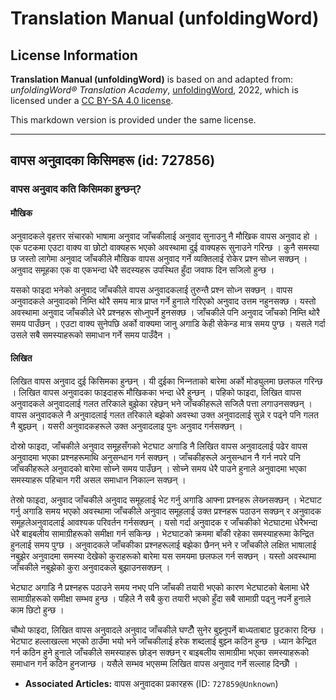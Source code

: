# Translation Manual (unfoldingWord)

## License Information

**Translation Manual (unfoldingWord)** is based on and adapted from: _unfoldingWord® Translation Academy_, [unfoldingWord](https://unfoldingword.org/utw), 2022, which is licensed under a [CC BY-SA 4.0 license](https://creativecommons.org/licenses/by-sa/4.0/legalcode.en).

This markdown version is provided under the same license.



--------------------------------

## वापस अनुवादका किसिमहरू (id: 727856)

### वापस अनुवाद कति किसिमका हुन्छन्?

#### मौखिक

अनुवादकले वृहत्तर संचारको भाषामा अनुवाद जाँचकीलाई अनुवाद सुनाउनु नै मौखिक वापस अनुवाद हो । एक पटकमा एउटा वाक्य वा छोटो वाक्यहरू भएको अवस्थामा दुई वाक्यहरू सुनाउने गरिन्छ । कुनै समस्या छ जस्तो लागेमा अनुवाद जाँचकीले मौखिक वापस अनुवाद गर्ने व्यक्तिलाई रोकेर प्रश्न सोध्‍न सक्छन् । अनुवाद समूहका एक वा एकभन्दा धेरै सदस्यहरू उपस्थित हुँदा जवाफ दिन सजिलो हुन्छ ।

यसको फाइदा भनेको अनुवाद जाँचकीले वापस अनुवादकलाई तुरुन्तै प्रश्न सोध्‍न सक्छन् । वापस अनुवादकले अनुवादको निम्ति थोरै समय मात्र प्राप्त गर्ने हुनाले गरिएको अनुवाद उत्तम नहुनसक्छ । यस्तो अवस्थामा अनुवाद जाँचकीले धेरै प्रश्नहरू सोध्नुपर्ने हुनसक्छ । जाँचकीले पनि अनुवाद जाँचको निम्ति थोरै समय पाउँछन् । एउटा वाक्य सुनेपछि अर्को वाक्यमा जानु अगाडि केही सेकेन्ड मात्र समय पुग्छ । यसले गर्दा उसले सबै समस्याहरूको समाधान गर्ने समय पाउँदैन ।

#### लिखित

लिखित वापस अनुवाद दुई किसिमका हुन्छन् । यी दुईका भिन्‍नताको बारेमा अर्को मोड्युलमा छलफल गरिन्छ । लिखित वापस अनुवादका फाइदाहरू मौखिकका भन्दा धेरै हुन्छन् । पहिको फाइदा, लिखित वापस अनुवादकले अनुवादलाई गलत तरिकाले बुझेका रहेछन् भने जाँचकीहरूले सजिलै पत्ता लगाउनसक्छन् । वापस अनुवादकले नै अनुवादलाई गलत तरिकाले बझेको अवस्था उक्त अनुवादलाई सुन्ने र पढ्ने पनि गलत नै बुझ्छन् । यसरी अनुवादकहरूले उक्त अनुवादलाइ पुनः अनुवाद गर्नसक्छन् ।

दोस्रो फाइदा, जाँचकीले अनुवाद समूहसँगको भेटघाट अगाडि नै लिखित वापस अनुवादलाई पढेर वापस अनुवादमा भएका प्रश्नहरूमाथि अनुसन्धान गर्न सक्छन् । जाँचकीहरूले अनुसन्धान नै गर्न नपरे पनि जाँचकीहरूले अनुवादको बारेमा सोच्‍ने समय पाउँछन् । सोच्‍ने समय धेरै पाउने हुनाले अनुवादमा भएका समस्याहरू पहिचान गरी असल समाधान निकाल्न सक्छन् ।

तेस्रो फाइदा, अनुवाद जाँचकीले अनुवाद समूहलाई भेट गर्नु अगाडि आफ्ना प्रश्नहरू लेख्‍नसक्छन् । भेटघाट गर्नु अगाडि समय भएको अवस्थामा जाँचकीले अनुवाद समूहलाई उक्त प्रश्नहरू पठाउन सक्छन् र अनुवादक समूहलेअनुवादलाई आवश्यक परिवर्तन गर्नसक्छन् । यसो गर्दा अनुवादक र जाँचकीको भेटघाटमा धेरैभन्दा धेरै बाइबलीय सामाग्रीहरूको समीक्षा गर्न सकिन्छ । भेटघाटको क्रममा बाँकी रहेका समस्याहरूमा केन्द्रित हुनलाई समय पुग्छ । अनुवादकले जाँचकीका प्रश्नहरूलाई बझेका छैनन् भने र जाँचकीले लक्षित भाषालाई नबुझेर अनुवादमा समस्या देखेको कुराहरूको बारेमा यस समयमा छलफल गर्न सक्छन् । यस्तो अवस्थामा जाँचकीले नबुझेको कुरा अनुवादकले बुझाउनसक्छन् ।

भेटघाट अगाडि नै प्रश्नहरू पठाउने समय नभए पनि जाँचकी तयारी भएको कारण भेटघाटको बेलामा धेरै सामाग्रीहरूको समीक्षा सम्भव हुन्छ । पहिले नै सबै कुरा तयारी भएको हुँदा सबै सामाग्री पढ्नु नपर्ने हुनाले काम छिटो हुन्छ ।

चौथो फाइदा, लिखित वापस अनुवादले अनुवाद जाँचकीले घण्टौँ सुनेर बुझ्‍नुपर्ने बाध्यताबाट छुटकारा दिन्छ । भेटघाट हल्लाखल्ला भएको ठाउँमा भयो भने जाँचकीलाई हरेक शब्दलाई बुझ्‍न कठिन हुन्छ । ध्यान केन्द्रित गर्न कठिन हुने हुनाले जाँचकीले समस्याहरू छोड्न सक्छन् र बाइबलीय सामाग्रीमा भएका समस्याहरूको समाधान गर्न कठिन हुनजान्छ । यसैले सम्भव भएसम्म लिखित वापस अनुवाद गर्ने सल्लाह दिन्छौँ ।

* **Associated Articles:** वापस अनुवादका प्रकारहरू (ID: `727859@Unknown`)

